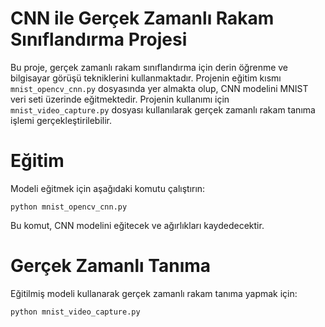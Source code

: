 # CNN ile Gerçek Zamanlı Rakam Sınıflandırma Projesi

Bu proje, gerçek zamanlı rakam sınıflandırma için derin öğrenme ve bilgisayar görüşü tekniklerini kullanmaktadır. Projenin eğitim kısmı `mnist_opencv_cnn.py` dosyasında yer almakta olup, CNN modelini MNIST veri seti üzerinde eğitmektedir. Projenin kullanımı için `mnist_video_capture.py` dosyası kullanılarak gerçek zamanlı rakam tanıma işlemi gerçekleştirilebilir.


# Eğitim
Modeli eğitmek için aşağıdaki komutu çalıştırın:

`python mnist_opencv_cnn.py`

Bu komut, CNN modelini eğitecek ve ağırlıkları kaydedecektir.

# Gerçek Zamanlı Tanıma
Eğitilmiş modeli kullanarak gerçek zamanlı rakam tanıma yapmak için:

`python mnist_video_capture.py`
